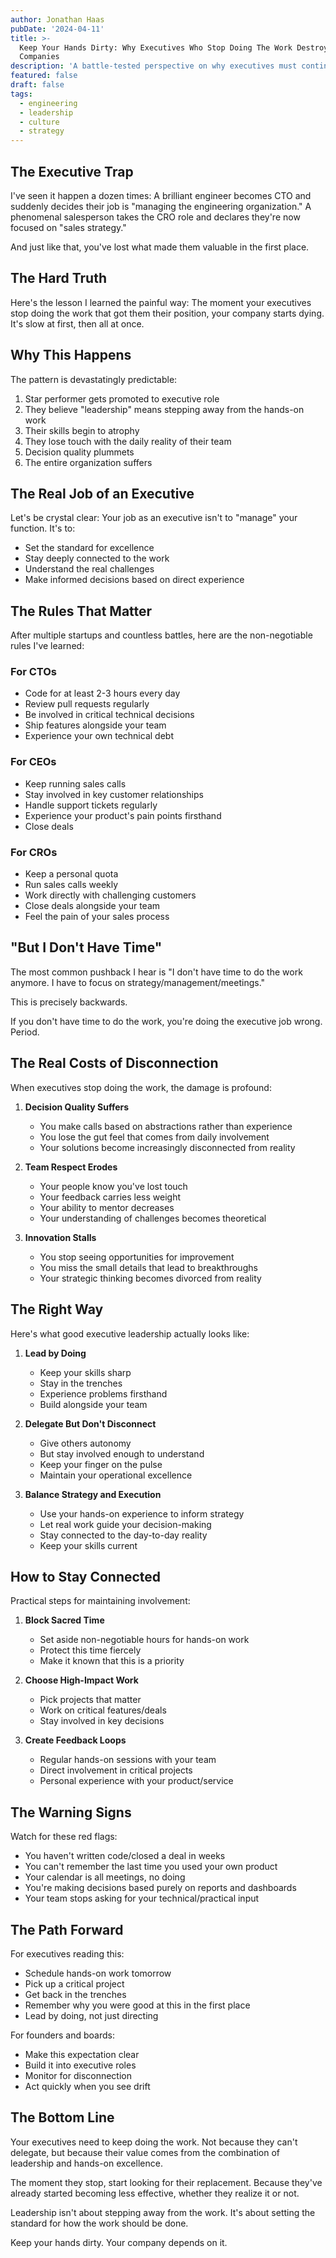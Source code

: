 ```yaml
---
author: Jonathan Haas
pubDate: '2024-04-11'
title: >-
  Keep Your Hands Dirty: Why Executives Who Stop Doing The Work Destroy
  Companies
description: 'A battle-tested perspective on why executives must continue doing the core work that got them their role, and how stepping away leads to organizational failure'
featured: false
draft: false
tags:
  - engineering
  - leadership
  - culture
  - strategy
---
```


## The Executive Trap

I've seen it happen a dozen times: A brilliant engineer becomes CTO and suddenly
decides their job is "managing the engineering organization." A phenomenal
salesperson takes the CRO role and declares they're now focused on "sales
strategy."

And just like that, you've lost what made them valuable in the first place.

## The Hard Truth

Here's the lesson I learned the painful way: The moment your executives stop
doing the work that got them their position, your company starts dying. It's
slow at first, then all at once.

## Why This Happens

The pattern is devastatingly predictable:

1. Star performer gets promoted to executive role
1. They believe "leadership" means stepping away from the hands-on work
1. Their skills begin to atrophy
1. They lose touch with the daily reality of their team
1. Decision quality plummets
1. The entire organization suffers

## The Real Job of an Executive

Let's be crystal clear: Your job as an executive isn't to "manage" your
function. It's to:

- Set the standard for excellence
- Stay deeply connected to the work
- Understand the real challenges
- Make informed decisions based on direct experience

## The Rules That Matter

After multiple startups and countless battles, here are the non-negotiable rules
I've learned:

### For CTOs

- Code for at least 2-3 hours every day
- Review pull requests regularly
- Be involved in critical technical decisions
- Ship features alongside your team
- Experience your own technical debt

### For CEOs

- Keep running sales calls
- Stay involved in key customer relationships
- Handle support tickets regularly
- Experience your product's pain points firsthand
- Close deals

### For CROs

- Keep a personal quota
- Run sales calls weekly
- Work directly with challenging customers
- Close deals alongside your team
- Feel the pain of your sales process

## "But I Don't Have Time"

The most common pushback I hear is "I don't have time to do the work anymore. I
have to focus on strategy/management/meetings."

This is precisely backwards.

If you don't have time to do the work, you're doing the executive job wrong.
Period.

## The Real Costs of Disconnection

When executives stop doing the work, the damage is profound:

1. **Decision Quality Suffers**
   - You make calls based on abstractions rather than experience
   - You lose the gut feel that comes from daily involvement
   - Your solutions become increasingly disconnected from reality

1. **Team Respect Erodes**
   - Your people know you've lost touch
   - Your feedback carries less weight
   - Your ability to mentor decreases
   - Your understanding of challenges becomes theoretical

1. **Innovation Stalls**
   - You stop seeing opportunities for improvement
   - You miss the small details that lead to breakthroughs
   - Your strategic thinking becomes divorced from reality

## The Right Way

Here's what good executive leadership actually looks like:

1. **Lead by Doing**
   - Keep your skills sharp
   - Stay in the trenches
   - Experience problems firsthand
   - Build alongside your team

1. **Delegate But Don't Disconnect**
   - Give others autonomy
   - But stay involved enough to understand
   - Keep your finger on the pulse
   - Maintain your operational excellence

1. **Balance Strategy and Execution**
   - Use your hands-on experience to inform strategy
   - Let real work guide your decision-making
   - Stay connected to the day-to-day reality
   - Keep your skills current

## How to Stay Connected

Practical steps for maintaining involvement:

1. **Block Sacred Time**
   - Set aside non-negotiable hours for hands-on work
   - Protect this time fiercely
   - Make it known that this is a priority

1. **Choose High-Impact Work**
   - Pick projects that matter
   - Work on critical features/deals
   - Stay involved in key decisions

1. **Create Feedback Loops**
   - Regular hands-on sessions with your team
   - Direct involvement in critical projects
   - Personal experience with your product/service

## The Warning Signs

Watch for these red flags:

- You haven't written code/closed a deal in weeks
- You can't remember the last time you used your own product
- Your calendar is all meetings, no doing
- You're making decisions based purely on reports and dashboards
- Your team stops asking for your technical/practical input

## The Path Forward

For executives reading this:

- Schedule hands-on work tomorrow
- Pick up a critical project
- Get back in the trenches
- Remember why you were good at this in the first place
- Lead by doing, not just directing

For founders and boards:

- Make this expectation clear
- Build it into executive roles
- Monitor for disconnection
- Act quickly when you see drift

## The Bottom Line

Your executives need to keep doing the work. Not because they can't delegate,
but because their value comes from the combination of leadership and hands-on
excellence.

The moment they stop, start looking for their replacement. Because they've
already started becoming less effective, whether they realize it or not.

Leadership isn't about stepping away from the work. It's about setting the
standard for how the work should be done.

Keep your hands dirty. Your company depends on it.
